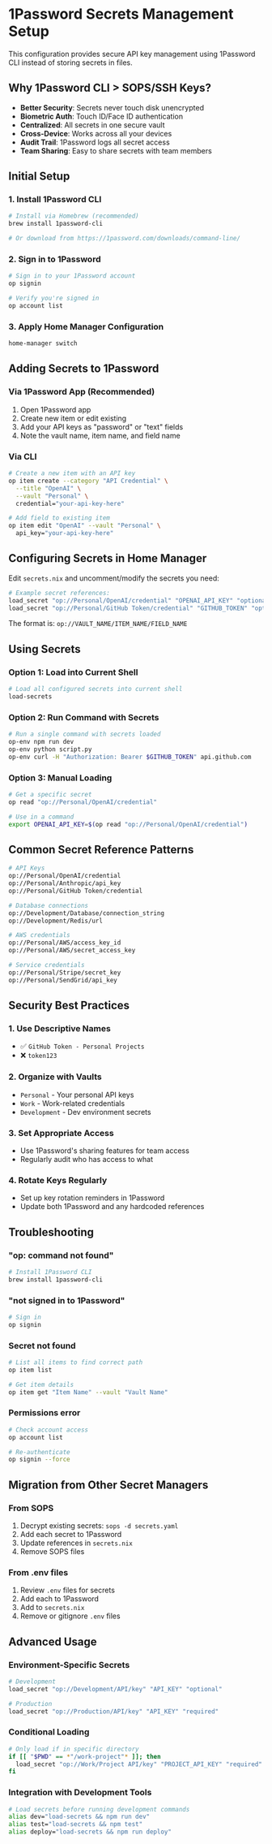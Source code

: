 # 1Password Secrets Management Setup

This configuration provides secure API key management using 1Password CLI instead of storing secrets in files.

## Why 1Password CLI > SOPS/SSH Keys?

- **Better Security**: Secrets never touch disk unencrypted
- **Biometric Auth**: Touch ID/Face ID authentication
- **Centralized**: All secrets in one secure vault
- **Cross-Device**: Works across all your devices
- **Audit Trail**: 1Password logs all secret access
- **Team Sharing**: Easy to share secrets with team members

## Initial Setup

### 1. Install 1Password CLI

```bash
# Install via Homebrew (recommended)
brew install 1password-cli

# Or download from https://1password.com/downloads/command-line/
```

### 2. Sign in to 1Password

```bash
# Sign in to your 1Password account
op signin

# Verify you're signed in
op account list
```

### 3. Apply Home Manager Configuration

```bash
home-manager switch
```

## Adding Secrets to 1Password

### Via 1Password App (Recommended)

1. Open 1Password app
2. Create new item or edit existing
3. Add your API keys as "password" or "text" fields
4. Note the vault name, item name, and field name

### Via CLI

```bash
# Create a new item with an API key
op item create --category "API Credential" \
  --title "OpenAI" \
  --vault "Personal" \
  credential="your-api-key-here"

# Add field to existing item
op item edit "OpenAI" --vault "Personal" \
  api_key="your-api-key-here"
```

## Configuring Secrets in Home Manager

Edit `secrets.nix` and uncomment/modify the secrets you need:

```bash
# Example secret references:
load_secret "op://Personal/OpenAI/credential" "OPENAI_API_KEY" "optional"
load_secret "op://Personal/GitHub Token/credential" "GITHUB_TOKEN" "optional"
```

The format is: `op://VAULT_NAME/ITEM_NAME/FIELD_NAME`

## Using Secrets

### Option 1: Load into Current Shell

```bash
# Load all configured secrets into current shell
load-secrets
```

### Option 2: Run Command with Secrets

```bash
# Run a single command with secrets loaded
op-env npm run dev
op-env python script.py
op-env curl -H "Authorization: Bearer $GITHUB_TOKEN" api.github.com
```

### Option 3: Manual Loading

```bash
# Get a specific secret
op read "op://Personal/OpenAI/credential"

# Use in a command
export OPENAI_API_KEY=$(op read "op://Personal/OpenAI/credential")
```

## Common Secret Reference Patterns

```bash
# API Keys
op://Personal/OpenAI/credential
op://Personal/Anthropic/api_key
op://Personal/GitHub Token/credential

# Database connections
op://Development/Database/connection_string
op://Development/Redis/url

# AWS credentials
op://Personal/AWS/access_key_id
op://Personal/AWS/secret_access_key

# Service credentials
op://Personal/Stripe/secret_key
op://Personal/SendGrid/api_key
```

## Security Best Practices

### 1. Use Descriptive Names
- ✅ `GitHub Token - Personal Projects`
- ❌ `token123`

### 2. Organize with Vaults
- `Personal` - Your personal API keys
- `Work` - Work-related credentials
- `Development` - Dev environment secrets

### 3. Set Appropriate Access
- Use 1Password's sharing features for team access
- Regularly audit who has access to what

### 4. Rotate Keys Regularly
- Set up key rotation reminders in 1Password
- Update both 1Password and any hardcoded references

## Troubleshooting

### "op: command not found"
```bash
# Install 1Password CLI
brew install 1password-cli
```

### "not signed in to 1Password"
```bash
# Sign in
op signin
```

### Secret not found
```bash
# List all items to find correct path
op item list

# Get item details
op item get "Item Name" --vault "Vault Name"
```

### Permissions error
```bash
# Check account access
op account list

# Re-authenticate
op signin --force
```

## Migration from Other Secret Managers

### From SOPS
1. Decrypt existing secrets: `sops -d secrets.yaml`
2. Add each secret to 1Password
3. Update references in `secrets.nix`
4. Remove SOPS files

### From .env files
1. Review `.env` files for secrets
2. Add each to 1Password
3. Add to `secrets.nix` 
4. Remove or gitignore `.env` files

## Advanced Usage

### Environment-Specific Secrets
```bash
# Development
load_secret "op://Development/API/key" "API_KEY" "optional"

# Production  
load_secret "op://Production/API/key" "API_KEY" "required"
```

### Conditional Loading
```bash
# Only load if in specific directory
if [[ "$PWD" == *"/work-project"* ]]; then
  load_secret "op://Work/Project API/key" "PROJECT_API_KEY" "required"
fi
```

### Integration with Development Tools
```bash
# Load secrets before running development commands
alias dev="load-secrets && npm run dev"
alias test="load-secrets && npm test"
alias deploy="load-secrets && npm run deploy"
```